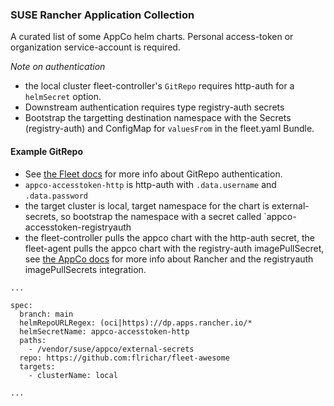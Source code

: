 ### SUSE Rancher Application Collection

A curated list of some AppCo helm charts. Personal access-token or organization service-account is required. 

_Note on authentication_
  * the local cluster fleet-controller's `GitRepo` requires http-auth for a `helmSecret` option.
  * Downstream authentication requires type registry-auth secrets
  * Bootstrap the targetting destination namespace with the Secrets (registry-auth) and ConfigMap for `valuesFrom` in the fleet.yaml Bundle.


#### Example GitRepo ####

 * See [the Fleet docs](https://fleet.rancher.io/gitrepo-add#using-http-auth) for more info about GitRepo authentication.
 * `appco-accesstoken-http` is http-auth with `.data.username` and `.data.password`
 * the target cluster is local, target namespace for the chart is external-secrets, so bootstrap the namespace with a secret called `appco-accesstoken-registryauth 
 * the fleet-controller pulls the appco chart with the http-auth secret, the fleet-agent pulls the appco chart with the registry-auth imagePullSecret, see [the AppCo docs](https://docs.apps.rancher.io/howto-guides/integrate-with-rancher-manager/) for more info about Rancher and the registryauth imagePullSecrets integration.

```
...

spec:
  branch: main
  helmRepoURLRegex: (oci|https)://dp.apps.rancher.io/*
  helmSecretName: appco-accesstoken-http
  paths:
    - /vendor/suse/appco/external-secrets
  repo: https://github.com:flrichar/fleet-awesome
  targets:
    - clusterName: local

...

```

